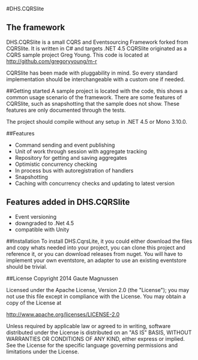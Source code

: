 #DHS.CQRSlite
## The framework
DHS.CQRSlite is a small CQRS and Eventsourcing Framework forked from CQRSlite. It is written in C# and targets .NET 4.5 CQRSlite originated as a CQRS sample project Greg Young.
This code is located at http://github.com/gregoryyoung/m-r

CQRSlite has been made with pluggability in mind. So every standard implementation should be interchangeable with a custom one if needed.

##Getting started
A sample project is located with the code, this shows a common usage scenario of the framework. There are some features of CQRSlite, such as snapshotting that the sample does not show. These features are only documented through the tests.

The project should compile without any setup in .NET 4.5 or Mono 3.10.0. 

##Features
* Command sending and event publishing
* Unit of work through session with aggregate tracking
* Repository for getting and saving aggregates
* Optimistic concurrency checking
* In process bus with autoregistration of handlers
* Snapshotting
* Caching with concurrency checks and updating to latest version

## Features added in DHS.CQRSlite
* Event versioning
* downgraded to .Net 4.5
* compatible with Unity

##Installation
To install DHS.CqrsLite, it you could either download the files and copy whats needed into your project, you can clone this project and reference it, or you can download releases from nuget. You will have to implement your own eventstore, an adapter to use an existing eventstore should be trivial.

##License 
Copyright 2014 Gaute Magnussen

Licensed under the Apache License, Version 2.0 (the "License");
you may not use this file except in compliance with the License.
You may obtain a copy of the License at

   http://www.apache.org/licenses/LICENSE-2.0

Unless required by applicable law or agreed to in writing, software
distributed under the License is distributed on an "AS IS" BASIS,
WITHOUT WARRANTIES OR CONDITIONS OF ANY KIND, either express or implied.
See the License for the specific language governing permissions and
limitations under the License.
